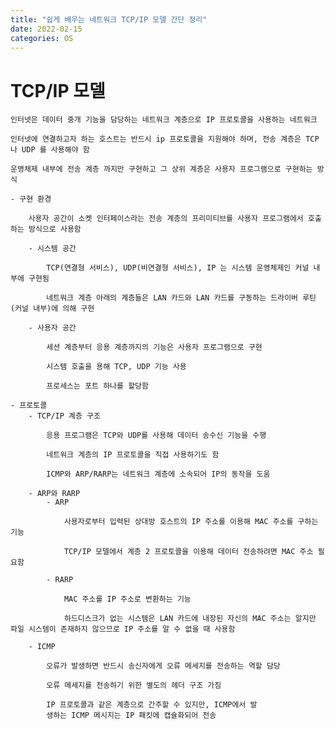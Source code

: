 ```yaml
---
title: "쉽게 배우는 네트워크 TCP/IP 모델 간단 정리"
date: 2022-02-15
categories: OS
---
```


# TCP/IP 모델

    인터넷은 데이터 중개 기능을 담당하는 네트워크 계층으로 IP 프로토콜을 사용하는 네트워크

    인터넷에 연결하고자 하는 호스트는 반드시 ip 프로토콜을 지원해야 하며, 전송 계층은 TCP 나 UDP 를 사용해야 함

    운영체제 내부에 전송 계층 까지만 구현하고 그 상위 계층은 사용자 프로그램으로 구현하는 방식

    - 구현 환경

        사용자 공간이 소켓 인터페이스라는 전송 계층의 프리미티브를 사용자 프로그램에서 호출하는 방식으로 사용함

        - 시스템 공간

            TCP(연결형 서비스), UDP(비연결형 서비스), IP 는 시스템 운영체제인 커널 내부에 구현됨

            네트워크 계층 아래의 계층들은 LAN 카드와 LAN 카드를 구동하는 드라이버 루틴(커널 내부)에 의해 구현

        - 사용자 공간

            세션 계층부터 응용 계층까지의 기능은 사용자 프로그램으로 구현

            시스템 호출을 용해 TCP, UDP 기능 사용

            프로세스는 포트 하나를 할당함

    - 프로토콜
        - TCP/IP 계층 구조

            응용 프로그램은 TCP와 UDP를 사용해 데이터 송수신 기능을 수행

            네트워크 계층의 IP 프로토콜을 직접 사용하기도 함

            ICMP와 ARP/RARP는 네트워크 계층에 소속되어 IP의 동작을 도움

        - ARP와 RARP
            - ARP

                사용자로부터 입력된 상대방 호스트의 IP 주소를 이용해 MAC 주소를 구하는 기능

                TCP/IP 모델에서 계층 2 프로토콜을 이용해 데이터 전송하려면 MAC 주소 필요함

            - RARP

                MAC 주소를 IP 주소로 변환하는 기능

                하드디스크가 없는 시스템은 LAN 카드에 내장된 자신의 MAC 주소는 알지만 파일 시스템이 존재하지 않으므로 IP 주소를 알 수 없을 때 사용함

        - ICMP

            오류가 발생하면 반드시 송신자에게 오류 메세지를 전송하는 역할 담당

            오류 메세지를 전송하기 위한 별도의 헤더 구조 가짐

            IP 프로토콜과 같은 계층으로 간주할 수 있지만, ICMP에서 발
            생하는 ICMP 메시지는 IP 패킷에 캡슐화되어 전송
